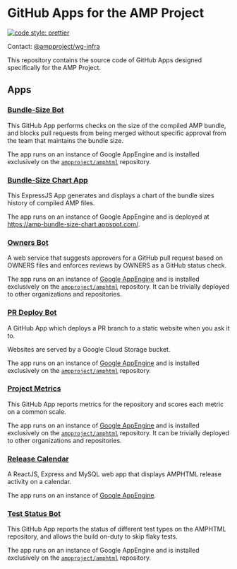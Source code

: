 # GitHub Apps for the AMP Project

[![code style: prettier](https://img.shields.io/badge/code_style-prettier-ff69b4.svg?style=flat-square)](https://github.com/prettier/prettier)

Contact: [@ampproject/wg-infra](https://github.com/orgs/ampproject/teams/wg-infra)

This repository contains the source code of GitHub Apps designed
specifically for the AMP Project.

## Apps

### [Bundle-Size Bot](bundle-size/README.md)

This GitHub App performs checks on the size of the compiled AMP bundle, and blocks pull requests from being merged without specific approval from the team that maintains the bundle size.

The app runs on an instance of Google AppEngine and is installed exclusively on the [`ampproject/amphtml`](https://github.com/ampproject/amphtml) repository.

### [Bundle-Size Chart App](bundle-size-chart/README.md)

This ExpressJS App generates and displays a chart of the bundle sizes history of compiled AMP files.

The app runs on an instance of Google AppEngine and is deployed at https://amp-bundle-size-chart.appspot.com/.

### [Owners Bot](owners/README.md)

A web service that suggests approvers for a GitHub pull request based on OWNERS files and enforces reviews by OWNERS as a GitHub status check.

The app runs on an instance of [Google AppEngine](https://ampproject-owners-bot.appspot.com) and is installed exclusively on the [`ampproject/amphtml`](https://github.com/ampproject/amphtml) repository. It can be trivially deployed to other organizations and repositories.

### [PR Deploy Bot](pr-deploy/README.md)

A GitHub App which deploys a PR branch to a static website when you ask it to.

Websites are served by a Google Cloud Storage bucket.

The app runs on an instance of [Google AppEngine](https://amp-pr-deploy-bot.appspot.com) and is installed exclusively on the [`ampproject/amphtml`](https://github.com/ampproject/amphtml) repository.

### [Project Metrics](project-metrics/README.md)

This GitHub App reports metrics for the repository and scores each metric on a common scale.

The app runs on an instance of [Google AppEngine](https://amp-project-metrics.appspot.com) and is installed exclusively on the [`ampproject/amphtml`](https://github.com/ampproject/amphtml) repository. It can be trivially deployed to other organizations and repositories.

### [Release Calendar](release-calendar/README.md)

A ReactJS, Express and MySQL web app that displays AMPHTML release activity on a calendar.

The app runs on an instance of [Google AppEngine](https://amp-release-calendar.appspot.com).

### [Test Status Bot](test-status/README.md)

This GitHub App reports the status of different test types on the AMPHTML repository, and allows the build on-duty to skip flaky tests.

The app runs on an instance of Google AppEngine and is installed exclusively on the [`ampproject/amphtml`](https://github.com/ampproject/amphtml) repository.
